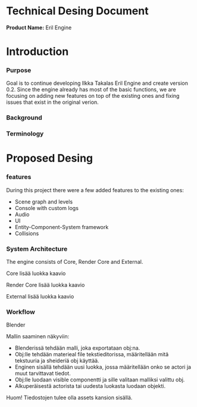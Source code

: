 # Technical Desing Document

**Product Name:** Eril Engine

# Introduction
### Purpose
Goal is to continue developing Ilkka Takalas Eril Engine and create version 0.2. Since the engine already has most of the basic functions, we are focusing on adding new features on top of the existing ones and fixing issues that exist in the original verion. 



### Background


### Terminology


# Proposed Desing
### features
During this project there were a few added features to the existing ones:
- Scene graph and levels
- Console with custom logs
- Audio
- UI
- Entity-Component-System framework
- Collisions

### System Architecture
The engine consists of Core, Render Core and External.

Core
lisää luokka kaavio

Render Core
lisää luokka kaavio

External
lisää luokka kaavio

### Workflow
Blender

Mallin saaminen näkyviin:
- Blenderissä tehdään malli, joka exportataan obj:na.
- Obj:lle tehdään materieal file tekstieditorissa, määritellään mitä tekstuuria ja sheideriä obj käyttää.
- Enginen sisällä tehdään uusi luokka, jossa määritellään onko se actori ja muut tarvittavat tiedot.
- Obj:lle luodaan visible componentti ja sille valitaan malliksi valittu obj.
- Alkuperäisestä actorista tai uudesta luokasta luodaan objekti.

Huom! Tiedostojen tulee olla assets kansion sisällä.

